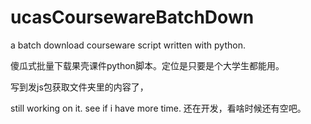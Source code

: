 # ucasCoursewareBatchDown

a batch download courseware script written with python.

傻瓜式批量下载果壳课件python脚本。定位是只要是个大学生都能用。

写到发js包获取文件夹里的内容了，

still working on it. see if i have more time.
还在开发，看啥时候还有空吧。

